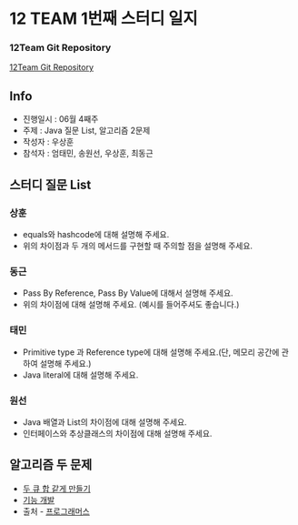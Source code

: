 # 12 TEAM 1번째 스터디 일지

### 12Team Git Repository

[12Team Git Repository](https://github.com/xoals25/12_study)

## Info
- 진행일시 : 06월 4째주 
- 주제 : Java 질문 List, 알고리즘 2문제
- 작성자 : 우상훈
- 참석자 : 엄태민, 송원선, 우상훈, 최동근

## 스터디 질문 List

### 상훈
- equals와 hashcode에 대해 설명해 주세요.
- 위의 차이점과 두 개의 메서드를 구현할 때 주의할 점을 설명해 주세요.

### 동근
- Pass By Reference, Pass By Value에 대해서 설명해 주세요.
- 위의 차이점에 대해 설명해 주세요. (예시를 들어주셔도 좋습니다.)
### 태민
- Primitive type 과 Reference type에 대해 설명해 주세요.(단, 메모리 공간에 관하여 설명해 주세요.) 
- Java literal에 대해 설명해 주세요. 

### 원선
- Java 배열과 List의 차이점에 대해 설명해 주세요. 
- 인터페이스와 추상클래스의 차이점에 대해 설명해 주세요. 

## 알고리즘 두 문제 

- [두 큐 합 같게 만들기](https://school.programmers.co.kr/learn/courses/30/lessons/118667)
- [기능 개발](https://school.programmers.co.kr/learn/courses/30/lessons/42586)
- 출처 - [프로그래머스](https://programmers.co.kr/)

